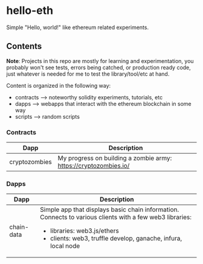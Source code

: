 # hello-eth

Simple "Hello, world!" like ethereum related experiments. 


## Contents

__Note__: Projects in this repo are mostly for learning and experimentation, you probably won't see tests, errors being catched, or production ready code, just whatever is needed for me to test the library/tool/etc at hand.

Content is organized in the following way:
- contracts --> noteworthy solidity experiments, tutorials, etc
- dapps --> webapps that interact with the ethereum blockchain in some way
- scripts --> random scripts

### Contracts

| Dapp  | Description |
| ------------- | ------------- |
| cryptozombies | My progress on building a zombie army: https://cryptozombies.io/ |

### Dapps

| Dapp  | Description |
| ------------- | ------------- |
| chain-data  | Simple app that displays basic chain information. Connects to various clients with a few web3 libraries: <ul><li>libraries: web3.js/ethers</li><li>clients: web3, truffle develop, ganache, infura, local node</li>  |